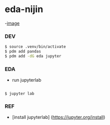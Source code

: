 # eda-nijin

-[image](https://i.lgtm.fun/2vtu.png)

### DEV
```bash
$ source .venv/bin/activate
$ pdm add pandas
$ pdm add -dG eda jupyter
```

### EDA
- run jupyterlab
```

$ jupyter lab
```

### REF
- [install jupyterlab] (https://jupyter.org/install)
